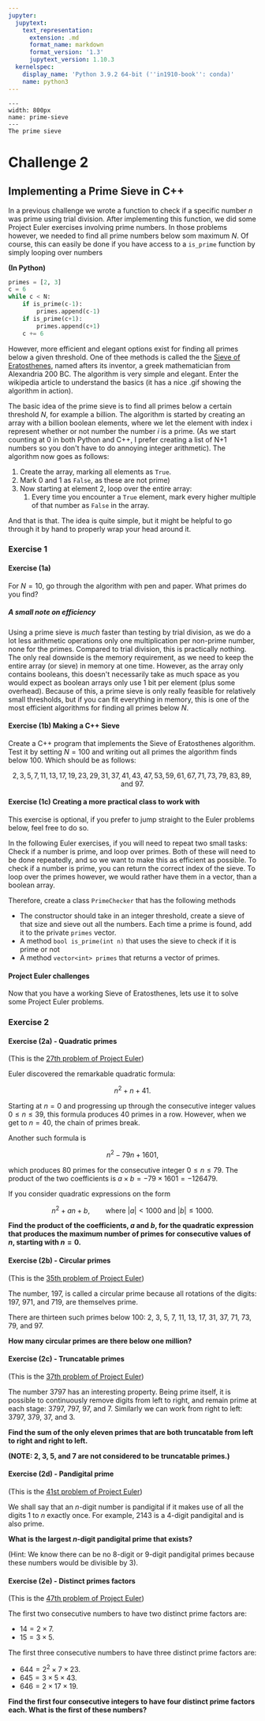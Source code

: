 ```yaml
---
jupyter:
  jupytext:
    text_representation:
      extension: .md
      format_name: markdown
      format_version: '1.3'
      jupytext_version: 1.10.3
  kernelspec:
    display_name: 'Python 3.9.2 64-bit (''in1910-book'': conda)'
    name: python3
---
```


```{figure} prime_sieve.png
---
width: 800px
name: prime-sieve
---
The prime sieve
```


# Challenge 2
## Implementing a Prime Sieve in C++

In a previous challenge we wrote a function to check if a specific number $n$ was prime using trial division. After implementing this function, we did some Project Euler exercises involving prime numbers. In those problems however, we needed to find all prime numbers below som maximum $N$. Of course, this can easily be done if you have access to a `is_prime` function by simply looping over numbers

**(In Python)**
```Python
primes = [2, 3]
c = 6
while c < N:
    if is_prime(c-1):
        primes.append(c-1)
    if is_prime(c+1):
        primes.append(c+1)
    c += 6
```

However, more efficient and elegant options exist for finding all primes below a given threshold. One of thee methods is called the the [Sieve of Eratosthenes](https://en.wikipedia.org/wiki/Sieve_of_Eratosthenes), named afters its inventor, a greek mathematician from Alexandria 200 BC. The algorithm is very simple and elegant. Enter the wikipedia article to understand the basics (it has a nice .gif showing the algorithm in action).

The basic idea of the prime sieve is to find all primes below a certain threshold _N_, for example a billion. The algorithm is started by creating an array with a billion boolean elements, where we let the element with index i represent whether or not number the number *i* is a prime. (As we start counting at 0 in both Python and C++, I prefer creating a list of N+1 numbers so you don't have to do annoying integer arithmetic). The algorithm now goes as follows:

1. Create the array, marking all elements as `True`.
1. Mark 0 and 1 as `False`, as these are not prime)
1. Now starting at element 2, loop over the entire array:
    1. Every time you encounter a `True` element, mark every higher multiple of that number as `False` in the array.

And that is that. The idea is quite simple, but it might be helpful to go through it by hand to properly wrap your head around it.

### Exercise 1

#### Exercise (1a)

For $N=10$, go through the algorithm with pen and paper. What primes do you find?

##### A small note on efficiency

Using a prime sieve is *much* faster than testing by trial division, as we do a lot less arithmetic operations only one multiplication per non-prime number, none for the primes. Compared to trial division, this is practically nothing. The only real downside is the memory requirement, as we need to keep the entire array (or sieve) in memory at one time. However, as the array only contains booleans, this doesn't necessarily take as much space as you would expect as boolean arrays only use 1 bit per element (plus some overhead). Because of this, a prime sieve is only really feasible for relatively small thresholds, but if you can fit everything in memory, this is one of the most efficient algorithms for finding all primes below $N$.

#### Exercise (1b) Making a C++ Sieve

Create a C++ program that implements the Sieve of Eratosthenes algorithm. Test it by setting $N=100$ and writing out all primes the algorithm finds below 100. Which should be as follows:

$$2,3,5,7,11,13,17,19,23,29,31,37,41,43,47,53,59,61,67,71,73,79,83,89, \mbox{ and } 97.$$

#### Exercise (1c) Creating a more practical class to work with

This exercise is optional, if you prefer to jump straight to the Euler problems below, feel free to do so.

In the following Euler exercises, if you will need to repeat two small tasks: Check if a number is prime, and loop over primes. Both of these will need to be done repeatedly, and so we want to make this as efficient as possible. To check if a number is prime, you can return the correct index of the sieve. To loop over the primes however, we would rather have them in a vector, than a boolean array.

Therefore, create a class `PrimeChecker` that has the following methods
* The constructor should take in an integer threshold, create a sieve of that size and sieve out all the numbers. Each time a prime is found, add it to the private `primes` vector.
* A method `bool is_prime(int n)` that uses the sieve to check if it is prime or not
* A method `vector<int> primes` that returns a vector of primes.


#### Project Euler challenges

Now that you have a working Sieve of Eratosthenes, lets use it to solve some Project Euler problems.

### Exercise 2

#### Exercise (2a) - Quadratic primes

(This is the [27th problem of Project Euler](https://projecteuler.net/problem=27))

Euler discovered the remarkable quadratic formula:

$$n^2 + n + 41.$$

Starting at $n=0$ and progressing up through the consecutive integer values $0 \leq n \leq 39$, this formula produces 40 primes in a row. However, when we get to $n=40$, the chain of primes break.

Another such formula is

$$n^2 - 79n + 1601,$$

which produces 80 primes for the consecutive integer $0 \leq n \leq 79$. The product of the two coefficients is
$a \times b = -79 \times 1601 = -126479.$

If you consider quadratic expressions on the form

$$n^2 + an + b, \qquad \mbox{where } |a|<1000 \mbox{ and } |b|\leq 1000.$$

**Find the product of the coefficients, $a$ and $b$, for the quadratic expression that produces the maximum number of primes for consecutive values of $n$, starting with $n=0$.**



#### Exercise (2b) - Circular primes

(This is the [35th problem of Project Euler](https://projecteuler.net/problem=35))

The number, 197, is called a circular prime because all rotations of the digits: 197, 971, and 719, are themselves prime.

There are thirteen such primes below 100: 2, 3, 5, 7, 11, 13, 17, 31, 37, 71, 73, 79, and 97.

**How many circular primes are there below one million?**

#### Exercise (2c) - Truncatable primes

(This is the [37th problem of Project Euler](https://projecteuler.net/problem=37))

The number 3797 has an interesting property. Being prime itself, it is possible to continuously remove digits from left to right, and remain prime at each stage: 3797, 797, 97, and 7. Similarly we can work from right to left: 3797, 379, 37, and 3.

**Find the sum of the only eleven primes that are both truncatable from left to right and right to left.**

**(NOTE: 2, 3, 5, and 7 are not considered to be truncatable primes.)**

#### Exercise (2d) - Pandigital prime

(This is the [41st problem of Project Euler](https://projecteuler.net/problem=41))

We shall say that an $n$-digit number is pandigital if it makes use of all the digits 1 to $n$ exactly once. For example, 2143 is a 4-digit pandigital and is also prime.

**What is the largest $n$-digit pandigital prime that exists?**

(Hint: We know there can be no 8-digit or 9-digit pandigital primes because these numbers would be divisible by 3).

#### Exercise (2e) - Distinct primes factors

(This is the [47th problem of Project Euler](https://projecteuler.net/problem=47))

The first two consecutive numbers to have two distinct prime factors are:

* $14 = 2 \times 7.$
* $15 = 3 \times 5.$

The first three consecutive numbers to have three distinct prime factors are:

* $644 = 2^2 \times 7 \times 23.$
* $645 = 3 \times 5 \times 43.$
* $646 = 2 \times 17 \times 19.$

**Find the first four consecutive integers to have four distinct prime factors each. What is the first of these numbers?**
